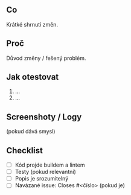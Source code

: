 ## Co
Krátké shrnutí změn.

## Proč
Důvod změny / řešený problém.

## Jak otestovat
1. ...
2. ...

## Screenshoty / Logy
(pokud dává smysl)

## Checklist
- [ ] Kód projde buildem a lintem
- [ ] Testy (pokud relevantní)
- [ ] Popis je srozumitelný
- [ ] Navázané issue: Closes #<číslo> (pokud je)
